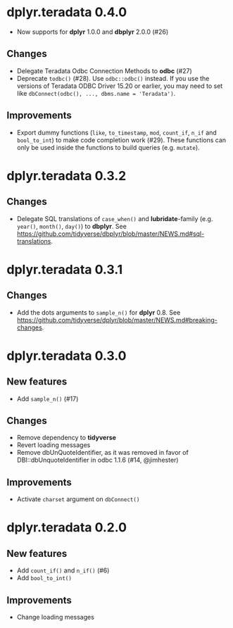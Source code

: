 # dplyr.teradata 0.4.0

- Now supports for **dplyr** 1.0.0 and **dbplyr** 2.0.0 (#26)

## Changes

- Delegate Teradata Odbc Connection Methods to **odbc** (#27)
- Deprecate `todbc()` (#28). Use `odbc::odbc()` instead. If you use the versions of Teradata ODBC Driver 15.20 or earlier, you may need to set like `dbConnect(odbc(), ..., dbms.name = 'Teradata')`. 

## Improvements

- Export dummy functions (`like`, `to_timestamp`, `mod`, `count_if`, `n_if` and `bool_to_int`) to make code completion work (#29). These functions can only be used inside the functions to build queries (e.g. `mutate`).

# dplyr.teradata 0.3.2

## Changes

- Delegate SQL translations of `case_when()` and **lubridate**-family (e.g. `year()`, `month()`, `day()`) to **dbplyr**. See https://github.com/tidyverse/dbplyr/blob/master/NEWS.md#sql-translations.

# dplyr.teradata 0.3.1

## Changes

- Add the dots arguments to `sample_n()` for **dplyr** 0.8. See https://github.com/tidyverse/dplyr/blob/master/NEWS.md#breaking-changes.

# dplyr.teradata 0.3.0

## New features

- Add `sample_n()` (#17)

## Changes

- Remove dependency to **tidyverse**
- Revert loading messages
- Remove dbUnQuoteIdentifier, as it was removed in favor of
  DBI::dbUnquoteIdentifier in odbc 1.1.6 (#14, @jimhester)
  
## Improvements

- Activate `charset` argument on `dbConnect()`

# dplyr.teradata 0.2.0

## New features

- Add `count_if()` and `n_if()` (#6)
- Add `bool_to_int()`

## Improvements

- Change loading messages
